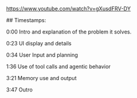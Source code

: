 https://www.youtube.com/watch?v=gXusdFRV-DY



\## Timestamps:



0:00 Intro and explanation of the problem it solves.

0:23 UI display and details

0:34 User Input and planning

1:36 Use of tool calls and agentic behavior

3:21 Memory use and output

3:47 Outro

